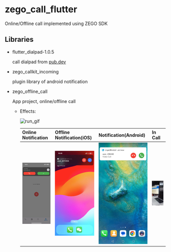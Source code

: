 # zego_call_flutter

Online/Offline call implemented using ZEGO SDK

## Libraries

- flutter_dialpad-1.0.5

  call dialpad from [pub.dev](https://pub.dev/packages/flutter_dialpad)
- zego_callkit_incoming

  plugin library of android notification
- zego_offline_call

  App project, online/offline call

  - Effects:

    ![run_gif](./assets/pics/run.gif)

    | Online Notification                                         | Offline Notification(iOS)                                             | Notification(Android)                                                         | In Call                                   |
    | ----------------------------------------------------------- | --------------------------------------------------------------------- | ----------------------------------------------------------------------------- | ----------------------------------------- |
    | ![online-notification](./assets/pics/online-notification.jpg) | ![offline-notification-ios](./assets/pics/offline-notification-ios.jpg) | ![offline-notification-android](./assets/pics/offline-notification-android.jpg) | ![video-call](./assets/pics/video-call.jpg) |
  